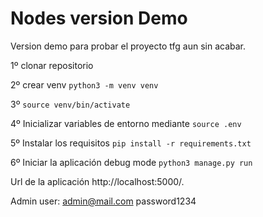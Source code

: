 # Nodes version Demo

Version demo para probar el proyecto tfg aun sin acabar.

1º clonar repositorio

2º crear venv `python3 -m venv venv`

3º `source venv/bin/activate`

4º Inicializar variables de entorno mediante `source .env`

5º Instalar los requisitos `pip install -r requirements.txt`

6º Iniciar la aplicación debug mode `python3 manage.py run`

Url de la aplicación http://localhost:5000/.

Admin user: admin@mail.com  password1234

